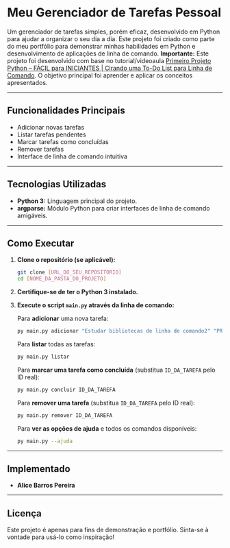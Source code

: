# Meu Gerenciador de Tarefas Pessoal

Um gerenciador de tarefas simples, porém eficaz, desenvolvido em Python para ajudar a organizar o seu dia a dia. Este projeto foi criado como parte do meu portfólio para demonstrar minhas habilidades em Python e desenvolvimento de aplicações de linha de comando.
**Importante:** Este projeto foi desenvolvido com base no tutorial/videoaula [Primeiro Projeto Python – FÁCIL para INICIANTES | Cirando uma To-Do List para Linha de Comando](https://youtu.be/AdLVm1z8x5A). O objetivo principal foi aprender e aplicar os conceitos apresentados.

---
## Funcionalidades Principais

* Adicionar novas tarefas
* Listar tarefas pendentes
* Marcar tarefas como concluídas
* Remover tarefas
* Interface de linha de comando intuitiva

---
## Tecnologias Utilizadas

* **Python 3:** Linguagem principal do projeto.
* **argparse:** Módulo Python para criar interfaces de linha de comando amigáveis.

---
## Como Executar

1.  **Clone o repositório (se aplicável):**
    ```bash
    git clone [URL_DO_SEU_REPOSITORIO]
    cd [NOME_DA_PASTA_DO_PROJETO]
    ```
2.  **Certifique-se de ter o Python 3 instalado.**
3.  **Execute o script `main.py` através da linha de comando:**

    Para **adicionar** uma nova tarefa:
    ```bash
    py main.py adicionar "Estudar bibliotecas de linha de comando2" "PROCURAR alternativas para o argparser2" "20/06/2025"
    ```

    Para **listar** todas as tarefas:
    ```bash
    py main.py listar
    ```

    Para **marcar uma tarefa como concluída** (substitua `ID_DA_TAREFA` pelo ID real):
    ```bash
    py main.py concluir ID_DA_TAREFA
    ```

    Para **remover uma tarefa** (substitua `ID_DA_TAREFA` pelo ID real):
    ```bash
    py main.py remover ID_DA_TAREFA
    ```
   
    Para **ver as opções de ajuda** e todos os comandos disponíveis:
    ```bash
    py main.py --ajuda
    ```
    
---
## Implementado 

* **Alice Barros Pereira**

---
## Licença

Este projeto é apenas para fins de demonstração e portfólio. Sinta-se à vontade para usá-lo como inspiração!

